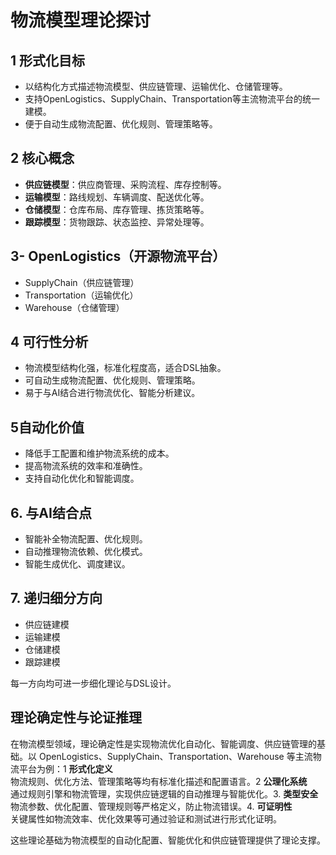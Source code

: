 # 物流模型理论探讨

## 1 形式化目标

- 以结构化方式描述物流模型、供应链管理、运输优化、仓储管理等。
- 支持OpenLogistics、SupplyChain、Transportation等主流物流平台的统一建模。
- 便于自动生成物流配置、优化规则、管理策略等。

## 2 核心概念

- **供应链模型**：供应商管理、采购流程、库存控制等。
- **运输模型**：路线规划、车辆调度、配送优化等。
- **仓储模型**：仓库布局、库存管理、拣货策略等。
- **跟踪模型**：货物跟踪、状态监控、异常处理等。

## 3- OpenLogistics（开源物流平台）

- SupplyChain（供应链管理）
- Transportation（运输优化）
- Warehouse（仓储管理）

## 4 可行性分析

- 物流模型结构化强，标准化程度高，适合DSL抽象。
- 可自动生成物流配置、优化规则、管理策略。
- 易于与AI结合进行物流优化、智能分析建议。

## 5自动化价值

- 降低手工配置和维护物流系统的成本。
- 提高物流系统的效率和准确性。
- 支持自动化优化和智能调度。

## 6. 与AI结合点

- 智能补全物流配置、优化规则。
- 自动推理物流依赖、优化模式。
- 智能生成优化、调度建议。

## 7. 递归细分方向

- 供应链建模
- 运输建模
- 仓储建模
- 跟踪建模

每一方向均可进一步细化理论与DSL设计。

## 理论确定性与论证推理

在物流模型领域，理论确定性是实现物流优化自动化、智能调度、供应链管理的基础。以 OpenLogistics、SupplyChain、Transportation、Warehouse 等主流物流平台为例：1 **形式化定义**  
   物流规则、优化方法、管理策略等均有标准化描述和配置语言。2 **公理化系统**  
   通过规则引擎和物流管理，实现供应链逻辑的自动推理与智能优化。3. **类型安全**  
   物流参数、优化配置、管理规则等严格定义，防止物流错误。4. **可证明性**  
   关键属性如物流效率、优化效果等可通过验证和测试进行形式化证明。

这些理论基础为物流模型的自动化配置、智能优化和供应链管理提供了理论支撑。

